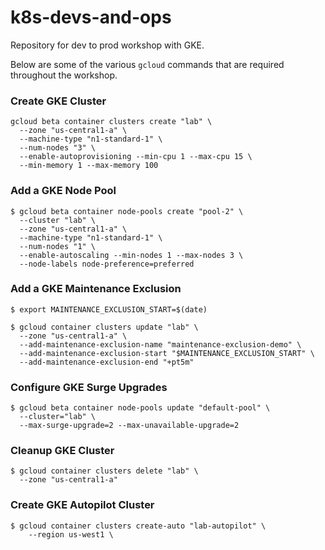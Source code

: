 # k8s-devs-and-ops
Repository for dev to prod workshop with GKE. 

Below are some of the various `gcloud` commands that are required throughout the workshop.

### Create GKE Cluster
```
gcloud beta container clusters create "lab" \
  --zone "us-central1-a" \
  --machine-type "n1-standard-1" \
  --num-nodes "3" \
  --enable-autoprovisioning --min-cpu 1 --max-cpu 15 \
  --min-memory 1 --max-memory 100
```

### Add a GKE Node Pool
```
$ gcloud beta container node-pools create "pool-2" \
  --cluster "lab" \
  --zone "us-central1-a" \
  --machine-type "n1-standard-1" \
  --num-nodes "1" \
  --enable-autoscaling --min-nodes 1 --max-nodes 3 \
  --node-labels node-preference=preferred
```
### Add a GKE Maintenance Exclusion

```
$ export MAINTENANCE_EXCLUSION_START=$(date)
```
```
$ gcloud container clusters update "lab" \
  --zone "us-central1-a" \
  --add-maintenance-exclusion-name "maintenance-exclusion-demo" \
  --add-maintenance-exclusion-start "$MAINTENANCE_EXCLUSION_START" \
  --add-maintenance-exclusion-end "+pt5m"
```
### Configure GKE Surge Upgrades
```
$ gcloud beta container node-pools update "default-pool" \
  --cluster="lab" \
  --max-surge-upgrade=2 --max-unavailable-upgrade=2
```
### Cleanup GKE Cluster
```
$ gcloud container clusters delete "lab" \
  --zone "us-central1-a"
```
### Create GKE Autopilot Cluster
```
$ gcloud container clusters create-auto "lab-autopilot" \
    --region us-west1 \
```

